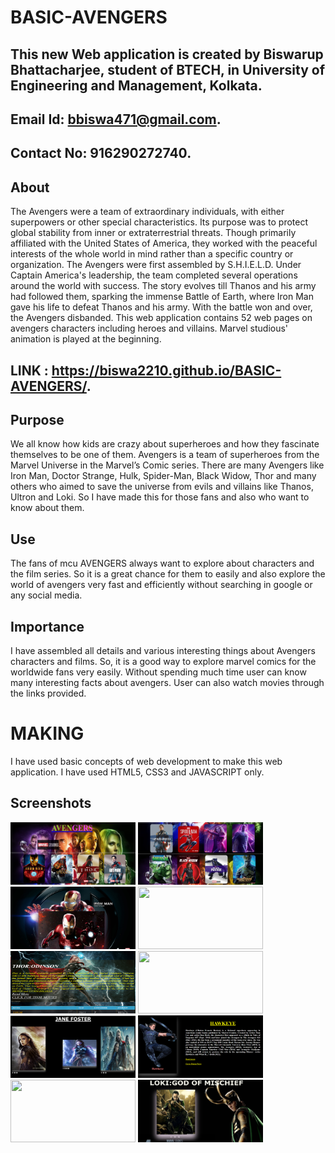 # BASIC-AVENGERS
## This new Web application is created by Biswarup Bhattacharjee, student of BTECH, in University of Engineering and Management, Kolkata.
## Email Id: bbiswa471@gmail.com. 
## Contact No: 916290272740. 
## About 
The Avengers were a team of extraordinary individuals, with either superpowers or other special characteristics. Its purpose was to protect global stability from inner or extraterrestrial threats. Though primarily affiliated with the United States of America, they worked with the peaceful interests of the whole world in mind rather than a specific country or organization. The Avengers were first assembled by S.H.I.E.L.D. Under Captain America's leadership, the team completed several operations around the world with success. The story evolves till Thanos and his army had followed them, sparking the immense Battle of Earth, where Iron Man gave his life to defeat Thanos and his army. With the battle won and over, the Avengers disbanded. This web application contains 52 web pages on avengers characters including heroes and villains. Marvel studious' animation is played at the beginning. 
## LINK : https://biswa2210.github.io/BASIC-AVENGERS/.
## Purpose
We all know how kids are crazy about superheroes and how they fascinate themselves to be one of them. Avengers is a team of superheroes from the Marvel Universe in the Marvel’s Comic series. There are many Avengers like Iron Man, Doctor Strange, Hulk, Spider-Man, Black Widow, Thor and many others who aimed to save the universe from evils and villains like Thanos, Ultron and Loki. So I have made this for those fans and also who want to know about them.
## Use
The fans of mcu AVENGERS always want to explore about characters and the film series. So it is a great chance for them to easily and also explore the world of avengers very fast and efficiently without searching in google or any social media. 
## Importance
I have assembled all details and various interesting things about Avengers characters and films. So, it is a good way to explore marvel comics for the worldwide fans very easily. Without spending much time user can know many interesting facts about avengers. User can also watch movies through the links provided.
# MAKING
I have used basic concepts of web development to make this web application. I have used HTML5, CSS3 and JAVASCRIPT only. 
## Screenshots 
<img src="s1.png" width="200" height= "100">
<img src="s2.png" width="200" height= "100">
<img src="s3.png" width="200" height= "100">
<img src="s4.png" width="200" height= "100">
<img src="s5.png" width="200" height= "100">
<img src="s6.png" width="200" height= "100">
<img src="s7.png" width="200" height= "100">
<img src="s8.png" width="200" height= "100">
<img src="s9.png" width="200" height= "100">
<img src="s10.png" width="200" height= "100">
